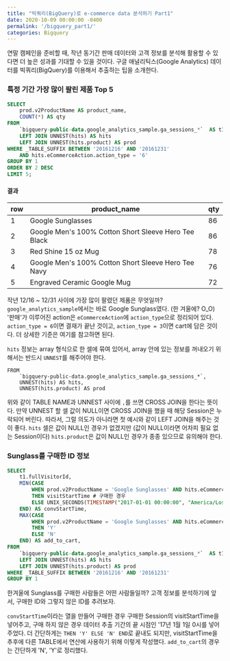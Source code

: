 ```yaml
---
title: "빅쿼리(BigQuery)로 e-commerce data 분석하기 Part1"
date: 2020-10-09 00:00:00 -0400
permalink: '/bigquery_part1/'
categories: Bigquery
---
```


연말 캠페인을 준비할 때, 작년 동기간 판매 데이터와 고객 정보를 분석해 활용할 수 있다면 더 높은 성과를 기대할 수 있을 것이다. 구글 애널리틱스(Google Analytics) 데이터를 빅쿼리(BigQuery)를 이용해서 추출하는 팁을 소개한다.

### 특정 기간 가장 많이 팔린 제품 Top 5

```sql
SELECT
    prod.v2ProductName AS product_name,
    COUNT(*) AS qty
FROM 
    `bigquery-public-data.google_analytics_sample.ga_sessions_*`  AS t1
    LEFT JOIN UNNEST(hits) AS hits
    LEFT JOIN UNNEST(hits.product) AS prod
WHERE _TABLE_SUFFIX BETWEEN '20161216' AND '20161231'
    AND hits.eCommerceAction.action_type = '6'
GROUP BY 1
ORDER BY 2 DESC
LIMIT 5;
```

#### 결과

|  row  |       product_name                                      | qty|
|-------|---------------------------------------------------------|----|
| 1     | Google Sunglasses                                       | 86 |
| 2     | Google Men's 100% Cotton Short Sleeve Hero Tee Black    | 86 |
| 3     | Red Shine 15 oz Mug                                     | 78 |
| 4     | Google Men's 100% Cotton Short Sleeve Hero Tee Navy     | 76 |
| 5     | Engraved Ceramic Google Mug                             | 72 |


작년 12/16 ~ 12/31 사이에 가장 많이 팔렸던 제품은 무엇일까? `google_analytics_sample`에서는 바로 Google Sunglass였다. (한 겨울에? O_O) '판매'가 이루어진 action은 `eCommerceAction`에 `action_type`으로 정리되어 있다. `action_type = 6`이면 결재가 끝난 것이고, `action_type = 3`이면 cart에 담은 것이다. 더 상세한 기준은 여기를 참고하면 된다. 

`hits` 정보는 array 형식으로 한 셀에 묶여 있어서, array 안에 있는 정보를 꺼내오기 위해서는 반드시 `UNNEST`를 해주어야 한다.

```
FROM 
    `bigquery-public-data.google_analytics_sample.ga_sessions_*`,
    UNNEST(hits) AS hits,
    UNNEST(hits.product) AS prod
```

위와 같이 TABLE NAME과 UNNEST 사이에 `,`를 쓰면 CROSS JOIN을 한다는 뜻이다. 만약 UNNEST 할 셀 값이 NULL이면 CROSS JOIN을 했을 때 해당 Session은 누락되어 버린다. 따라서, 그럴 의도가 아니라면 첫 예시와 같이 LEFT JOIN을 해주는 것이 좋다. `hits` 셀은 값이 NULL인 경우가 없겠지만 (값이 NULL이라면 어차피 필요 없는 Session이다) `hits.product`은 값이 NULL인 경우가 종종 있으므로 유의해야 한다.

### Sunglass를 구매한 ID 정보

```sql
SELECT
    t1.fullVisitorId,
    MIN(CASE
        WHEN prod.v2ProductName = 'Google Sunglasses' AND hits.eCommerceAction.action_type = '6'
        THEN visitStartTime # 구매한 경우
        ELSE UNIX_SECONDS(TIMESTAMP("2017-01-01 00:00:00", "America/Los_Angeles")) # 구매 안 한 경우
    END) AS convStartTime,
    MAX(CASE
        WHEN prod.v2ProductName = 'Google Sunglasses' AND hits.eCommerceAction.action_type = '3'
        THEN 'Y'
        ELSE 'N'
    END) AS add_to_cart,
FROM 
    `bigquery-public-data.google_analytics_sample.ga_sessions_*`  AS t1
    LEFT JOIN UNNEST(hits) AS hits
    LEFT JOIN UNNEST(hits.product) AS prod
WHERE _TABLE_SUFFIX BETWEEN '20161216' AND '20161231'
GROUP BY 1
```

한겨울에 Sunglass를 구매한 사람들은 어떤 사람들일까? 고객 정보를 분석하기에 앞서, 구매한 ID와 그렇지 않은 ID를 추려보자.

`convStartTime`이라는 열을 만들어 구매한 경우 구매한 Session의 visitStartTime을 넣어주고, 구매 하지 않은 경우 데이터 추출 기간의 끝 시점인 '17년 1월 1일 0시를 넣어주었다. 더 간단하게는 `THEN 'Y' ELSE 'N' END`로 끝내도 되지만, visitStartTime을 추후에 다른 TABLE에서 연산에 사용하기 위해 이렇게 작성했다. `add_to_cart`의 경우는 간단하게 'N', 'Y'로 정리했다.

